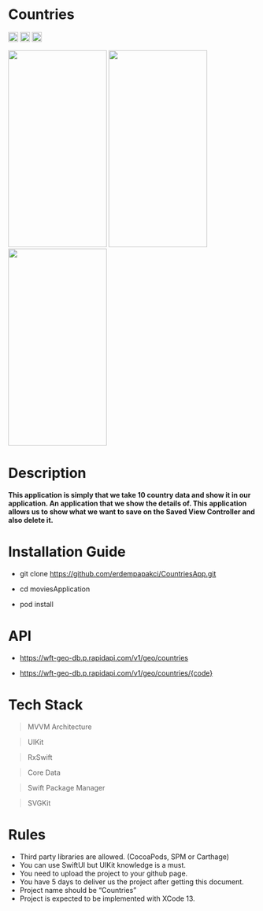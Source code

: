 # Countries

<img src="https://img.shields.io/badge/status-Active-green" height="20"> <img src="https://img.shields.io/badge/architecture-MVVM-yellow" height="20"> <img src="https://img.shields.io/badge/language-Swift-yellow" height="20"> 



<img src="https://user-images.githubusercontent.com/73407945/193457220-ebb84a58-8279-4a34-8339-93fbc6cbfc6f.gif" width="200" height="400" /> <img src="https://user-images.githubusercontent.com/73407945/193457240-02261c12-de8e-437e-940b-200eb49c9a12.png" width="200" height="400" /> <img src="https://user-images.githubusercontent.com/73407945/193457246-12993909-1a3d-4b58-a976-fe055b7697c7.png" width="200" height="400" />





# Description

**This application is simply that we take 10 country data and show it in our application. An application that we show the details of. This application allows us to show what we want to save on the Saved View Controller and also delete it.**

# Installation Guide
* git clone https://github.com/erdempapakci/CountriesApp.git

* cd moviesApplication

* pod install

# API

* https://wft-geo-db.p.rapidapi.com/v1/geo/countries

* https://wft-geo-db.p.rapidapi.com/v1/geo/countries/{code}


# Tech Stack

> MVVM Architecture

> UIKit

> RxSwift

> Core Data

> Swift Package Manager

> SVGKit

# Rules

* Third party libraries are allowed. (CocoaPods, SPM or Carthage)
* You can use SwiftUI but UIKit knowledge is a must.
* You need to upload the project to your github page.
* You have 5 days to deliver us the project after getting this document.
* Project name should be “Countries”
* Project is expected to be implemented with XCode 13.

